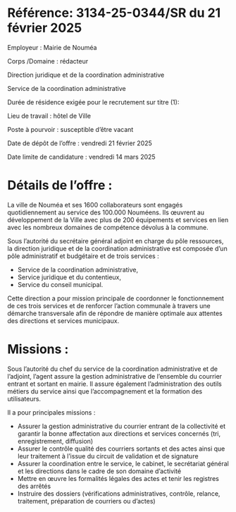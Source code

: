 # Référence: 3134-25-0344/SR du 21 février 2025

Employeur : Mairie de Nouméa

Corps /Domaine : rédacteur

Direction juridique et de la coordination administrative

Service de la coordination administrative

Durée de résidence exigée pour le recrutement sur titre (1):

Lieu de travail : hôtel de Ville

Poste à pourvoir : susceptible d’être vacant

Date de dépôt de l’offre : vendredi 21 février 2025

Date limite de candidature : vendredi 14 mars 2025

# Détails de l’offre :

La ville de Nouméa et ses 1600 collaborateurs sont engagés quotidiennement au service des 100.000 Nouméens. Ils œuvrent au développement de la Ville avec plus de 200 équipements et services en lien avec les nombreux domaines de compétence dévolus à la commune.

Sous l’autorité du secrétaire général adjoint en charge du pôle ressources, la direction juridique et de la coordination administrative est composée d’un pôle administratif et budgétaire et de trois services :

- Service de la coordination administrative,
- Service juridique et du contentieux,
- Service du conseil municipal.

Cette direction a pour mission principale de coordonner le fonctionnement de ces trois services et de renforcer l’action communale à travers une démarche transversale afin de répondre de manière optimale aux attentes des directions et services municipaux.

# Missions :

Sous l’autorité du chef du service de la coordination administrative et de l’adjoint, l’agent assure la gestion administrative de l’ensemble du courrier entrant et sortant en mairie. Il assure également l’administration des outils métiers du service ainsi que l’accompagnement et la formation des utilisateurs.

Il a pour principales missions :

- Assurer la gestion administrative du courrier entrant de la collectivité et garantir la bonne affectation aux directions et services concernés (tri, enregistrement, diffusion)
- Assurer le contrôle qualité des courriers sortants et des actes ainsi que leur traitement à l’issue du circuit de validation et de signature
- Assurer la coordination entre le service, le cabinet, le secrétariat général et les directions dans le cadre de son domaine d’activité
- Mettre en œuvre les formalités légales des actes et tenir les registres des arrêtés
- Instruire des dossiers (vérifications administratives, contrôle, relance, traitement, préparation de courriers ou d’actes)